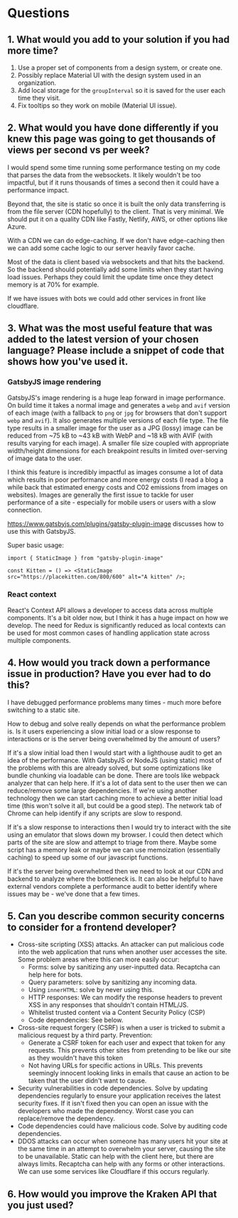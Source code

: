 # Questions

## 1. What would you add to your solution if you had more time?

1. Use a proper set of components from a design system, or create one.
2. Possibly replace Material UI with the design system used in an organization.
3. Add local storage for the `groupInterval` so it is saved for the user each time they visit.
4. Fix tooltips so they work on mobile (Material UI issue).

## 2. What would you have done differently if you knew this page was going to get thousands of views per second vs per week?

I would spend some time running some performance testing on my code that parses the data from the websockets. It likely wouldn't be too impactful, but if it runs thousands of times a second then it could have a performance impact.

Beyond that, the site is static so once it is built the only data transferring is from the file server (CDN hopefully) to the client. That is very minimal. We should put it on a quality CDN like Fastly, Netlify, AWS, or other options like Azure.

With a CDN we can do edge-caching. If we don't have edge-caching then we can add some cache logic to our server heavily favor cache.

Most of the data is client based via websockets and that hits the backend. So the backend should potentially add some limits when they start having load issues. Perhaps they could limit the update time once they detect memory is at 70% for example.

If we have issues with bots we could add other services in front like cloudflare.

## 3. What was the most useful feature that was added to the latest version of your chosen language? Please include a snippet of code that shows how you've used it.

### GatsbyJS image rendering

GatsbyJS's image rendering is a huge leap forward in image performance. On build time it takes a normal image and generates a `webp` and `avif` version of each image (with a fallback to `png` or `jpg` for browsers that don't support `webp` and `avif`). It also generates multiple versions of each file type. The file type results in a smaller image for the user as a JPG (lossy) image can be reduced from ~75 kB to ~43 kB with WebP and ~18 kB with AVIF (with results varying for each image). A smaller file size coupled with appropriate width/height dimensions for each breakpoint results in limited over-serving of image data to the user.

I think this feature is incredibly impactful as images consume a lot of data which results in poor performance and more energy costs (I read a blog a while back that estimated energy costs and C02 emissions from images on websites). Images are generally the first issue to tackle for user performance of a site - especially for mobile users or users with a slow connection.

https://www.gatsbyjs.com/plugins/gatsby-plugin-image discusses how to use this with GatsbyJS.

Super basic usage:

```
import { StaticImage } from "gatsby-plugin-image"

const Kitten = () => <StaticImage src="https://placekitten.com/800/600" alt="A kitten" />;
```

### React context

React's Context API allows a developer to access data across multiple components. It's a bit older now, but I think it has a huge impact on how we develop. The need for Redux is significantly reduced as local contexts can be used for most common cases of handling application state across multiple components.

## 4. How would you track down a performance issue in production? Have you ever had to do this?

I have debugged performance problems many times - much more before switching to a static site.

How to debug and solve really depends on what the performance problem is. Is it users experiencing a slow initial load or a slow response to interactions or is the server being overwhelmed by the amount of users?

If it's a slow initial load then I would start with a lighthouse audit to get an idea of the performance. With GatsbyJS or NodeJS (using static) most of the problems with this are already solved, but some optimizations like bundle chunking via loadable can be done. There are tools like webpack analyzer that can help here. If it's a lot of data sent to the user then we can reduce/remove some large dependencies. If we're using another technology then we can start caching more to achieve a better initial load time (this won't solve it all, but could be a good step). The network tab of Chrome can help identify if any scripts are slow to respond.

If it's a slow response to interactions then I would try to interact with the site using an emulator that slows down my browser. I could then detect which parts of the site are slow and attempt to triage from there. Maybe some script has a memory leak or maybe we can use memoization (essentially caching) to speed up some of our javascript functions.

If it's the server being overwhelmed then we need to look at our CDN and backend to analyze where the bottleneck is. It can also be helpful to have external vendors complete a performance audit to better identify where issues may be - we've done that a few times.

## 5. Can you describe common security concerns to consider for a frontend developer?

- Cross-site scripting (XSS) attacks. An attacker can put malicious code into the web application that runs when another user accesses the site. Some problem areas where this can more easily occur:
  - Forms: solve by sanitizing any user-inputted data. Recaptcha can help here for bots.
  - Query parameters: solve by sanitizing any incoming data.
  - Using `innerHTML`: solve by never using this.
  - HTTP responses: We can modify the response headers to prevent XSS in any responses that shouldn't contain HTML/JS.
  - Whitelist trusted content via a Content Security Policy (CSP)
  - Code dependencies: See below.
- Cross-site request forgery (CSRF) is when a user is tricked to submit a malicious request by a third party. Prevention:
  - Generate a CSRF token for each user and expect that token for any requests. This prevents other sites from pretending to be like our site as they wouldn't have this token
  - Not having URLs for specific actions in URLs. This prevents seemingly innocent looking links in emails that cause an action to be taken that the user didn't want to cause.
- Security vulnerabilities in code dependencies. Solve by updating dependencies regularly to ensure your application receives the latest security fixes. If it isn't fixed then you can open an issue with the developers who made the dependency. Worst case you can replace/remove the dependency.
- Code dependencies could have malicious code. Solve by auditing code dependencies.
- DDOS attacks can occur when someone has many users hit your site at the same time in an attempt to overwhelm your server, causing the site to be unavailable. Static can help with the client here, but there are always limits. Recaptcha can help with any forms or other interactions. We can use some services like Cloudflare if this occurs regularly.

## 6. How would you improve the Kraken API that you just used?
